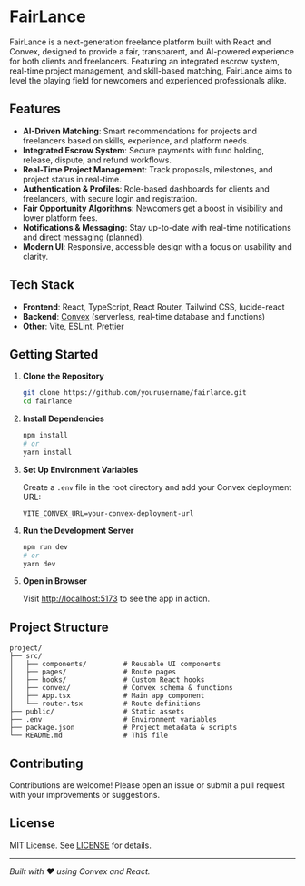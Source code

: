 # FairLance

FairLance is a next-generation freelance platform built with React and Convex, designed to provide a fair, transparent, and AI-powered experience for both clients and freelancers. Featuring an integrated escrow system, real-time project management, and skill-based matching, FairLance aims to level the playing field for newcomers and experienced professionals alike.

## Features

- **AI-Driven Matching**: Smart recommendations for projects and freelancers based on skills, experience, and platform needs.
- **Integrated Escrow System**: Secure payments with fund holding, release, dispute, and refund workflows.
- **Real-Time Project Management**: Track proposals, milestones, and project status in real-time.
- **Authentication & Profiles**: Role-based dashboards for clients and freelancers, with secure login and registration.
- **Fair Opportunity Algorithms**: Newcomers get a boost in visibility and lower platform fees.
- **Notifications & Messaging**: Stay up-to-date with real-time notifications and direct messaging (planned).
- **Modern UI**: Responsive, accessible design with a focus on usability and clarity.

## Tech Stack

- **Frontend**: React, TypeScript, React Router, Tailwind CSS, lucide-react
- **Backend**: [Convex](https://convex.dev/) (serverless, real-time database and functions)
- **Other**: Vite, ESLint, Prettier

## Getting Started

1. **Clone the Repository**

   ```bash
   git clone https://github.com/yourusername/fairlance.git
   cd fairlance
   ```

2. **Install Dependencies**

   ```bash
   npm install
   # or
   yarn install
   ```

3. **Set Up Environment Variables**

   Create a `.env` file in the root directory and add your Convex deployment URL:

   ```env
   VITE_CONVEX_URL=your-convex-deployment-url
   ```

4. **Run the Development Server**

   ```bash
   npm run dev
   # or
   yarn dev
   ```

5. **Open in Browser**

   Visit [http://localhost:5173](http://localhost:5173) to see the app in action.

## Project Structure

```
project/
├── src/
│   ├── components/         # Reusable UI components
│   ├── pages/              # Route pages
│   ├── hooks/              # Custom React hooks
│   ├── convex/             # Convex schema & functions
│   ├── App.tsx             # Main app component
│   └── router.tsx          # Route definitions
├── public/                 # Static assets
├── .env                    # Environment variables
├── package.json            # Project metadata & scripts
└── README.md               # This file
```

## Contributing

Contributions are welcome! Please open an issue or submit a pull request with your improvements or suggestions.

## License

MIT License. See [LICENSE](LICENSE) for details.

---

*Built with ❤️ using Convex and React.*

